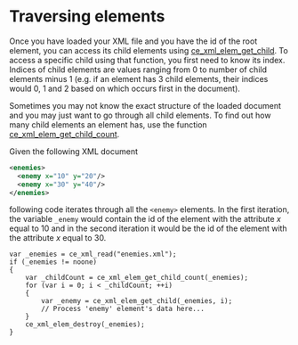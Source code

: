 # Traversing elements
Once you have loaded your XML file and you have the id of the root element, you can access its child elements using [ce_xml_elem_get_child](./ce_xml_elem_get_child.html). To access a specific child using that function, you first need to know its index. Indices of child elements are values ranging from 0 to number of child elements minus 1 (e.g. if an element has 3 child elements, their indices would 0, 1 and 2 based on which occurs first in the document).

Sometimes you may not know the exact structure of the loaded document and you may just want to go through all child elements. To find out how many child elements an element has, use the function [ce_xml_elem_get_child_count](./ce_xml_elem_get_child_count.html).

Given the following XML document

```xml
<enemies>
  <enemy x="10" y="20"/>
  <enemy x="30" y="40"/>
</enemies>
```

following code iterates through all the `<enemy>` elements. In the first iteration, the variable `_enemy` would contain the id of the element with the attribute *x* equal to 10 and in the second iteration it would be the id of the element with the attribute *x* equal to 30.

```gml
var _enemies = ce_xml_read("enemies.xml");
if (_enemies != noone)
{
    var _childCount = ce_xml_elem_get_child_count(_enemies);
    for (var i = 0; i < _childCount; ++i)
    {
        var _enemy = ce_xml_elem_get_child(_enemies, i);
        // Process 'enemy' element's data here...
    }
    ce_xml_elem_destroy(_enemies);
}
```